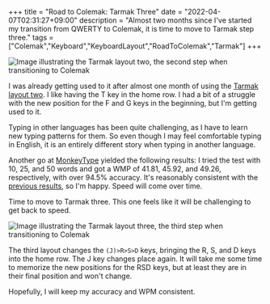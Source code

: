 +++
title = "Road to Colemak: Tarmak Three"
date = "2022-04-07T02:31:27+09:00"
description = "Almost two months since I've started my transition from QWERTY to Colemak, it is time to move to Tarmak step three."
tags = ["Colemak","Keyboard","KeyboardLayout","RoadToColemak","Tarmak"]
+++

![Image illustrating the Tarmak layout two, the second step when transitioning to Colemak](/colemak/tarmak_two_layout.png)

I was already getting used to it after almost one month of using the [Tarmak layout two](https://dreymar.colemak.org/tarmak.html). I like having the T key in the home row. I had a bit of a struggle with the new position for the F and G keys in the beginning, but I'm getting used to it.

Typing in other languages has been quite challenging, as I have to learn new typing patterns for them. So even though I may feel comfortable typing in English, it is an entirely different story when typing in another language.

Another go at [MonkeyType](https://monkeytype.com/) yielded the following results: I tried the test with 10, 25, and 50 words and got a WMP of 41.81, 45.92, and 49.26, respectively, with over 94.5% accuracy. It's reasonably consistent with the [previous results](https://petter.io/road-to-colemak-tarmak-two), so I'm happy. Speed will come over time.

Time to move to Tarmak three. This one feels like it will be challenging to get back to speed.

![Image illustrating the Tarmak layout three, the third step when transitioning to Colemak](/colemak/tarmak_three_layout.png)

The third layout changes the `(J)>R>S>D` keys, bringing the R, S, and D keys into the home row. The J key changes place again. It will take me some time to memorize the new positions for the RSD keys, but at least they are in their final position and won't change.

Hopefully, I will keep my accuracy and WPM consistent.

